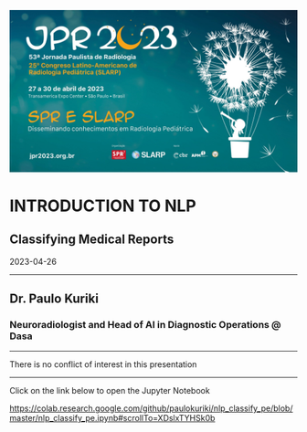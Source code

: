 ![intro to NLP](https://raw.githubusercontent.com/paulokuriki/nlp_classify_pe/master/bg_jpr.jpg)

# INTRODUCTION TO NLP

## Classifying Medical Reports

2023-04-26

---

## Dr. Paulo Kuriki

### Neuroradiologist and Head of AI in Diagnostic Operations @ Dasa

---

There is no conflict of interest in this presentation

---

Click on the link below to open the Jupyter Notebook

https://colab.research.google.com/github/paulokuriki/nlp_classify_pe/blob/master/nlp_classify_pe.ipynb#scrollTo=XDslxTYHSk0b
